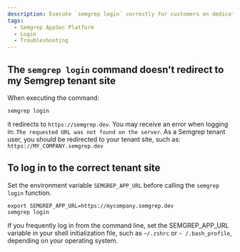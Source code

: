```yaml
---
description: Execute `semgrep login` correctly for customers on dedicated tenants.
tags:
  - Semgrep AppSec Platform
  - Login
  - Troubleshooting
---
```




## The `semgrep login` command doesn't redirect to my Semgrep tenant site

When executing the command: 
```console
semgrep login
```
it redirects to `https://semgrep.dev`. You may receive an error when logging in: `The requested URL was not found on the server`. As a Semgrep tenant user,  you should be redirected to your tenant site, such as: <code>https://<span className="placeholder">MY_COMPANY</span>.semgrep.dev</code>


## To log in to the correct tenant site

Set the environment variable `SEMGREP_APP_URL` before calling the `semgrep login` function.
```console
export SEMGREP_APP_URL=https://mycompany.semgrep.dev
semgrep login
```
If you frequently log in from the command line, set the SEMGREP_APP_URL variable in your shell initialization file, such as `~/.zshrc` or `~ /.bash_profile`, depending on your operating system.
